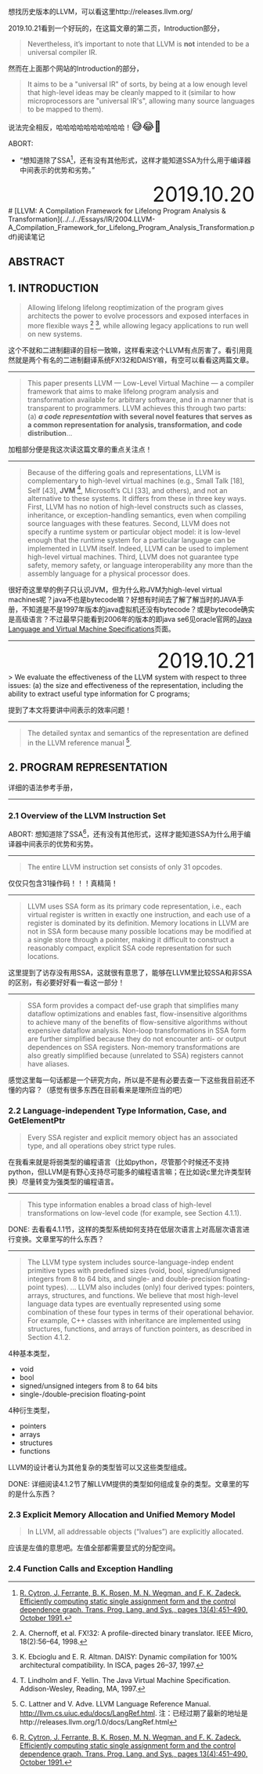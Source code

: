 想找历史版本的LLVM，可以看这里http://releases.llvm.org/

2019.10.21看到一个好玩的，在这篇文章的第二页，Introduction部分，

> Nevertheless, it’s important to note that LLVM is **not** intended to be a universal compiler IR.

然而在上面那个网站的Introduction的部分，

> It aims to be a "universal IR" of sorts, by being at a low enough level that high-level ideas may be cleanly mapped to it (similar to how microprocessors are "universal IR's", allowing many source languages to be mapped to them).

说法完全相反，哈哈哈哈哈哈哈哈哈哈！<span style="font-size:1.5em;">😅😂🤣</span>

ABORT: 

* “想知道除了SSA[^15]，还有没有其他形式，这样才能知道SSA为什么用于编译器中间表示的优势和劣势。”

<div style="font-size:3em; text-align:right;">2019.10.20</div>
# [LLVM: A Compilation Framework for Lifelong Program Analysis & Transformation](../../../Essays/IR/2004.LLVM-A_Compilation_Framework_for_Lifelong_Program_Analysis_Transformation.pdf)阅读笔记

## ABSTRACT

## 1. INTRODUCTION

> Allowing lifelong lifelong reoptimization of the program gives architects the power to evolve processors and exposed interfaces in more flexible ways [^11] [^20], while allowing legacy applications to run well on new systems.

这个不就和二进制翻译的目标一致嘛，这样看来这个LLVM有点厉害了。看引用竟然就是两个有名的二进制翻译系统FX!32和DAISY嘛，有空可以看看这两篇文章。

[^11]: A. Chernoff, et al. FX!32: A profile-directed binary translator. IEEE Micro, 18(2):56–64, 1998.
[^20]: K. Ebcioglu and E. R. Altman. DAISY: Dynamic compilation for 100% architectural compatibility. In ISCA, pages 26–37, 1997.
---

> This paper presents LLVM — Low-Level Virtual Machine — a compiler framework that aims to make lifelong program analysis and transformation available for arbitrary software, and in a manner that is transparent to programmers. LLVM achieves this through two parts: (a) ***a code representation* with several novel features that serves as a common representation for analysis, transformation, and code distribution**...

加粗部分便是我这次读这篇文章的重点关注点！

---

> Because of the differing goals and representations, LLVM is complementary to high-level virtual machines (e.g., Small Talk [18], Self [43], **JVM** [^32], Microsoft’s CLI [33], and others), and not an alternative to these systems. It differs from these in three key ways. First, LLVM has no notion of high-level constructs such as classes, inheritance, or exception-handling semantics, even when compiling source languages with these features. Second, LLVM does not specify a runtime system or particular object model: it is low-level enough that the runtime system for a particular language can be implemented in LLVM itself. Indeed, LLVM can be used to implement high-level virtual machines. Third, LLVM does not guarantee type safety, memory safety, or language interoperability any more than the assembly language for a physical processor does.

很好奇这里举的例子只认识JVM，但为什么称JVM为high-level virtual machines呢？java不也是bytecode嘛？好想有时间去了解了解当时的JAVA手册，不知道是不是1997年版本的java虚拟机还没有bytecode？或是bytecode确实是高级语言？不过最早只能看到2006年的版本的即java se6见oracle官网的[Java Language and Virtual Machine Specifications](https://docs.oracle.com/javase/specs/index.html)页面。

[^32]: T. Lindholm and F. Yellin. The Java Virtual Machine Specification. Addison-Wesley, Reading, MA, 1997.

---

<div style="font-size:3em; text-align:right;">2019.10.21</div>
> We evaluate the effectiveness of the LLVM system with respect to three issues: (a) the size and effectiveness of the representation, including the ability to extract useful type information for C programs;

提到了本文将要讲中间表示的效率问题！

---

> The detailed syntax and semantics of the representation are defined in the LLVM reference manual [^29].

## 2. PROGRAM REPRESENTATION

详细的语法参考手册，

[^29]: C. Lattner and V. Adve. LLVM Language Reference Manual. http://llvm.cs.uiuc.edu/docs/LangRef.html. 注：已经过期了最新的地址是http://releases.llvm.org/1.0/docs/LangRef.html
---

### 2.1 Overview of the LLVM Instruction Set

ABORT: 想知道除了SSA[^15]，还有没有其他形式，这样才能知道SSA为什么用于编译器中间表示的优势和劣势。

[^15]: [R. Cytron, J. Ferrante, B. K. Rosen, M. N. Wegman, and F. K. Zadeck. Efficiently computing static single assignment form and the control dependence graph. Trans. Prog. Lang. and Sys., pages 13(4):451–490, October 1991.](../../../Essays/IR/1991.Efficiently_Computing_Static_Single_Assignment_Form_and_the_Control_Dependence_Graph.pdf)
---

> The entire LLVM instruction set consists of only 31 opcodes.

仅仅只包含31操作码！！！真精简！

---

> LLVM uses SSA form as its primary code representation, i.e., each virtual register is written in exactly one instruction, and each use of a register is dominated by its definition. Memory locations in LLVM are not in SSA form because many possible locations may be modified at a single store through a pointer, making it difficult to construct a reasonably compact, explicit SSA code representation for such locations.

这里提到了访存没有用SSA，这就很有意思了，能够在LLVM里比较SSA和非SSA的区别，有必要好好看一看这一部分！

---

> SSA form provides a compact def-use graph that simplifies many dataflow optimizations and enables fast, flow-insensitive algorithms to achieve many of the benefits of flow-sensitive algorithms without expensive dataflow analysis. Non-loop transformations in SSA form are further simplified because they do not encounter anti- or output dependences on SSA registers. Non-memory transformations are also greatly simplified because (unrelated to SSA) registers cannot have aliases.

感觉这里每一句话都是一个研究方向，所以是不是有必要去查一下这些我目前还不懂的内容？（感觉有很多东西在目前看来是理所应当的吧）

### 2.2 Language-independent Type Information, Case, and GetElementPtr

> Every SSA register and explicit memory object has an associated type, and all operations obey strict type rules.

在我看来就是将弱类型的编程语言（比如python，尽管那个时候还不支持python，但LLVM是有野心支持尽可能多的编程语言嘛；在比如说c里允许类型转换）尽量转变为强类型的编程语言。

---

> This type information enables a broad class of high-level transformations on low-level code (for example, see Section 4.1.1).

DONE: 去看看4.1.1节，这样的类型系统如何支持在低层次语言上对高层次语言进行变换。文章里写的什么东西？

---

> The LLVM type system includes source-language-indep endent primitive types with predefined sizes (void, bool, signed/unsigned integers from 8 to 64 bits, and single- and double-precision floating-point types). ... LLVM also includes (only) four derived types: pointers, arrays, structures, and functions. We believe that most high-level language data types are eventually represented using some combination of these four types in terms of their operational behavior. For example, C++ classes with inheritance are implemented using structures, functions, and arrays of function pointers, as described in Section 4.1.2.

4种基本类型，

* void
* bool
* signed/unsigned integers from 8 to 64 bits
* single-/double-precision floating-point

4种衍生类型，

* pointers
* arrays
* structures
* functions

LLVM的设计者认为其他复杂的类型皆可以又这些类型组成。

DONE: 详细阅读4.1.2节了解LLVM提供的类型如何组成复杂的类型。文章里的写的是什么东西？

### 2.3 Explicit Memory Allocation and Unified Memory Model

> In LLVM, all addressable objects (“lvalues”) are explicitly allocated.

应该是左值的意思吧。左值全部都需要显式的分配空间。

### 2.4 Function Calls and Exception Handling

